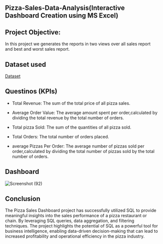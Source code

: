 ## Pizza-Sales-Data-Analysis(Interactive Dashboard Creation using MS Excel)
## Project Objective:

In this project we generates the reports in two views over all sales report and best and worst sales report.

## Dataset used
 <a href =”https://github.com/karthik-medaka09/Data-Analysis-Dashboard/blob/main/pizza%20project%20final.xlsx”>Dataset</a>

 ## Questinos (KPIs)
 * Total Revenue: The sum of the total price of all pizza sales.

 * Average Order Value: The average amount spent per order,calculated by dividing the total revenue by the total number of 
   orders.
 
 * Total pizza Sold: The sum of the quantities of all pizza sold.
 
 * Total Orders: The total number of orders placed.
 
 * average Pizzas Per Order: The average number of pizzas sold per order,calculated by dividing the total number of pizzas 
   sold by the total number of orders.

 ## Dashboard
 ![Screenshot (92)](https://github.com/user-attachments/assets/0bfd9bda-8211-4f6c-9890-65e5492afb88)

 ## Conclusion
 The Pizza Sales Dashboard project has successfully utilized SQL to provide meaningful insights into the sales performance 
 of a pizza restaurant or chain. By leveraging SQL queries, data aggregation, and filtering techniques. The project 
 highlights the potential of SQL as a powerful tool for business intelligence, enabling data-driven decision-making that can 
 lead to increased profitability and operational efficiency in the pizza industry.




